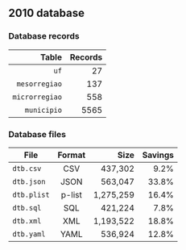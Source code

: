 ## 2010 database

### Database records

| Table          | Records |
| --------------:| -------:|
| `uf`           |      27 |
| `mesorregiao`  |     137 |
| `microrregiao` |     558 |
| `municipio`    |    5565 |

### Database files

| File        | Format         | Size      | Savings |
| ----------- |:--------------:| ---------:| -------:|
| `dtb.csv`   | CSV            |   437,302 |    9.2% |
| `dtb.json`  | JSON           |   563,047 |   33.8% |
| `dtb.plist` | p-list         | 1,275,259 |   16.4% |
| `dtb.sql`   | SQL            |   421,224 |    7.8% |
| `dtb.xml`   | XML            | 1,193,522 |   18.8% |
| `dtb.yaml`  | YAML           |   536,924 |   12.8% |
